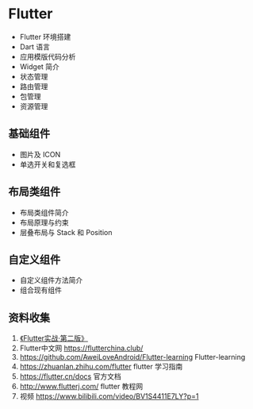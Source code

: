 # Flutter

* Flutter 环境搭建
* Dart 语言
* 应用模版代码分析
* Widget 简介
* 状态管理
* 路由管理
* 包管理
* 资源管理

## 基础组件

* 图片及 ICON
* 单选开关和复选框

## 布局类组件

* 布局类组件简介
* 布局原理与约束
* 层叠布局与 Stack 和 Position



## 自定义组件

* 自定义组件方法简介
* 组合现有组件

## 资料收集

1. [《Flutter实战·第二版》](https://book.flutterchina.club/)
1. Flutter中文网 https://flutterchina.club/
1. https://github.com/AweiLoveAndroid/Flutter-learning Flutter-learning
1. https://zhuanlan.zhihu.com/flutter flutter 学习指南
1. https://flutter.cn/docs 官方文档
1. http://www.flutterj.com/ flutter 教程网
1. 视频 https://www.bilibili.com/video/BV1S4411E7LY?p=1
